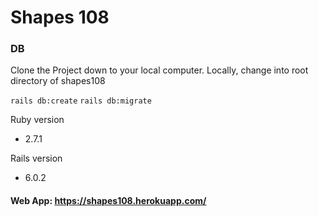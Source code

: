 # Shapes 108

### DB
Clone the Project down to your local computer.
Locally, change into root directory of shapes108

`rails db:create`
`rails db:migrate`

Ruby version
- 2.7.1

Rails version
- 6.0.2

#### Web App: <https://shapes108.herokuapp.com/>
